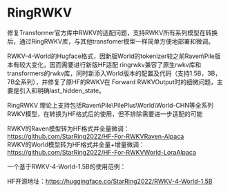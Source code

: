 # RingRWKV
修复Transformer官方库中RWKV的适配问题，支持RWKV所有系列模型在转换后，通过RingRWKV库，与其他transfomer模型一样简单方便地部署和微调。<br>


RWKV-4-World的Hugface格式，因新版World的tokenizer较之前Raven\Pile版本有较大变化，因而需要进行新版HF适配 ringrwkv兼容了原生rwkv库和transformers的rwkv库，同时新添入World版本的配置及代码（支持1.5B，3B，7B全系列），并修复了原HF的RWKV在 Forward RWKVOutput时的细微问题，主要是引入和明确last_hidden_state。<br>


RingRWKV 理论上支持包括Raven\Pile\PilePlus\World\World-CHN等全系列RWKV模型，在转换为HF格式后的使用，但不排除需要进一步适配的可能<br>

RWKV的Raven模型转为HF格式并全量微调：https://github.com/StarRing2022/HF-For-RWKVRaven-Alpaca<br>
RWKV的World模型转为HF格式并全量+增量微调：https://github.com/StarRing2022/HF-For-RWKVWorld-LoraAlpaca<br>

一个基于RWKV-4-World-1.5B的使用范例：<br>

HF开源地址：https://huggingface.co/StarRing2022/RWKV-4-World-1.5B
